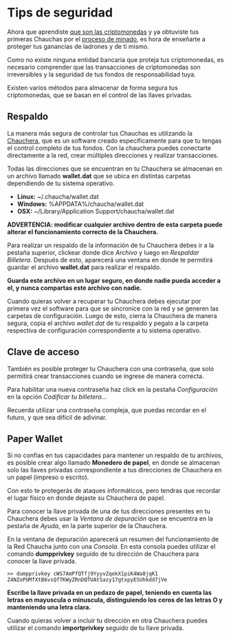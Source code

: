 # Tips de seguridad

Ahora que aprendiste [que son las criptomonedas](/intro) y ya obtuviste tus primeras Chauchas por el [proceso de minado](/mining), es hora de enseñarte a proteger tus ganancias de ladrones y de ti mismo.

Como no existe ninguna entidad bancaria que proteja tus criptomonedas, es necesario comprender que las transacciones de criptomonedas son irreversibles y la seguridad de tus fondos de responsabilidad tuya.

Existen varios métodos para almacenar de forma segura tus criptomonedas, que se basan en el control de las llaves privadas.

## Respaldo

La manera más segura de controlar tus Chauchas es utilizando la [Chauchera](https://www.chaucha.cl/#downloads), que es un software creado específicamente para que tu tengas el control completo de tus fondos. Con la chauchera puedes conectarte directamente a la red, crear múltiples direcciones y realizar transacciones.

Todas las direcciones que se encuentran en tu Chauchera se almacenan en un archivo llamado **wallet.dat** que se ubica en distintas carpetas dependiendo de tu sistema operativo.

* **Linux:** ~/.chaucha/wallet.dat
* **Windows:** %APPDATA%/chaucha/wallet.dat
* **OSX:** ~/Library/Application Support/chaucha/wallet.dat
 
**ADVERTENCIA: modificar cualquier archivo dentro de esta carpeta puede alterar el funcionamiento correcto de la Chauchera.**

Para realizar un respaldo de la información de tu Chauchera debes ir a la pestaña superior, clickear donde dice *Archivo* y luego en *Respaldar Billetera*. Después de esto, aparecerá una ventana en donde te permitirá guardar el archivo **wallet.dat** para realizar el respaldo.

**Guarda este archivo en un lugar seguro, en donde nadie pueda acceder a el, y nunca compartas este archivo con nadie.**

Cuando quieras volver a recuperar tu Chauchera debes ejecutar por primera vez el software para que se sincronice con la red y se generen las carpetas de configuración. Luego de esto, cierra la Chauchera de manera segura, copia el archivo *wallet.dat* de tu respaldo y pegalo a la carpeta respectiva de configuración correspondiente a tu sistema operativo.

## Clave de acceso

También es posible proteger tu Chauchera con una contraseña, que solo permitirá crear transacciones cuando se ingrese de manera correcta.

Para habilitar una nueva contraseña haz click en la pestaña *Configuración* en la opción *Codificar tu billetera...*

Recuerda utilizar una contraseña compleja, que puedas recordar en el futuro, y que sea difícil de adivinar.

## Paper Wallet

Si no confías en tus capacidades para mantener un respaldo de tu archivos, es posible crear algo llamado **Monedero de papel**, en donde se almacenan solo las llaves privadas correspondiente a tus direcciones de Chauchera en un papel (impreso o escrito).

Con esto te protegerás de ataques informáticos, pero tendras que recordar el lugar físico en donde dejaste su Chauchera de papel.

Para conocer la llave privada de una de tus direcciones presentes en tu Chauchera debes usar la *Ventana de depuración* que se encuentra en la pestaña de *Ayuda*, en la parte superior de la Chauchera.

En la ventana de depuración aparecerá un resumen del funcionamiento de la Red Chaucha junto con una *Consola*. En esta consola puedes utilizar el comando **dumpprivkey** seguido de tu dirección de Chauchera para conocer la llave privada.

```
>> dumpprivkey cWS7AmPfQTfj9YyyvZqekX1piK4Wa8jqK1
Z4NZoPUMfXtB6vsQfTKWyZRnDQTUAtSazy17gtxpyESUhkdd7jVe
```

**Escribe la llave privada en un pedazo de papel, teniendo en cuenta las letras en mayuscula o minuscula, distinguiendo los ceros de las letras O y manteniendo una letra clara.**

Cuando quieras volver a incluir tu dirección en otra Chauchera puedes utilizar el comando **importprivkey** seguido de tu llave privada.